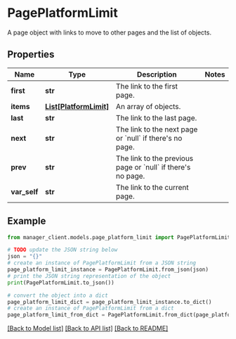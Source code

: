 # PagePlatformLimit

A page object with links to move to other pages and the list of objects.

## Properties

Name | Type | Description | Notes
------------ | ------------- | ------------- | -------------
**first** | **str** | The link to the first page. | 
**items** | [**List[PlatformLimit]**](PlatformLimit.md) | An array of objects. | 
**last** | **str** | The link to the last page. | 
**next** | **str** | The link to the next page or &#x60;null&#x60; if there&#39;s no page. | 
**prev** | **str** | The link to the previous page or &#x60;null&#x60; if there&#39;s no page. | 
**var_self** | **str** | The link to the current page. | 

## Example

```python
from manager_client.models.page_platform_limit import PagePlatformLimit

# TODO update the JSON string below
json = "{}"
# create an instance of PagePlatformLimit from a JSON string
page_platform_limit_instance = PagePlatformLimit.from_json(json)
# print the JSON string representation of the object
print(PagePlatformLimit.to_json())

# convert the object into a dict
page_platform_limit_dict = page_platform_limit_instance.to_dict()
# create an instance of PagePlatformLimit from a dict
page_platform_limit_from_dict = PagePlatformLimit.from_dict(page_platform_limit_dict)
```
[[Back to Model list]](../README.md#documentation-for-models) [[Back to API list]](../README.md#documentation-for-api-endpoints) [[Back to README]](../README.md)


